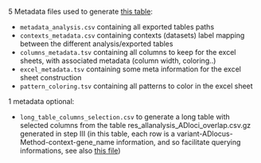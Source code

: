 5 Metadata files used to generate [this table](https://github.com/StatFunGen/xqtl-resources/blob/main/data/genes/unified_AD_loci_xQTL_summary.xlsx):

- `metadata_analysis.csv` containing all exported tables paths
- `contexts_metadata.csv` containing contexts (datasets) label mapping between the different analysis/exported tables
- `columns_metadata.tsv` containing all columns to keep for the excel sheets, with associated metadata (column width, coloring..)
- `excel_metadata.tsv` containing some meta information for the excel sheet construction
- `pattern_coloring.tsv` containing all patterns to color in the excel sheet

1 metadata optional:

- `long_table_columns_selection.csv` to generate a long table with selected columns from the table res_allanalysis_ADloci_overlap.csv.gz generated in step III  (in this table, each row is a variant-ADlocus-Method-context-gene_name information, and so facilitate querying informations, see also [this file](https://github.com/StatFunGen/xqtl-paper/blob/main/main_text/6_AD_xQTL_genes/staging/gene_priorization_table/complete_ADlocus_level_summary.R)) 
